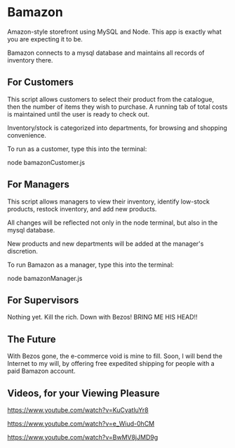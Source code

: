 # Bamazon
Amazon-style storefront using MySQL and Node.  This app is exactly what you are expecting it to be.

Bamazon connects to a mysql database and maintains all records of inventory there.

## For Customers

This script allows customers to select their product from the catalogue, then the number of items they wish to purchase.  A running tab of total costs is maintained until the user is ready to check out.

Inventory/stock is categorized into departments, for browsing and shopping convenience.

To run as a customer, type this into the terminal:

node bamazonCustomer.js

## For Managers

This script allows managers to view their inventory, identify low-stock products, restock inventory, and add new products.

All changes will be reflected not only in the node terminal, but also in the mysql database.

New products and new departments will be added at the manager's discretion.

To run Bamazon as a manager, type this into the terminal:

node bamazonManager.js

## For Supervisors

Nothing yet.  Kill the rich.  Down with Bezos!  BRING ME HIS HEAD!!

## The Future

With Bezos gone, the e-commerce void is mine to fill.  Soon, I will bend the Internet to my will, by offering free expedited shipping for people with a paid Bamazon account.

## Videos, for your Viewing Pleasure

https://www.youtube.com/watch?v=KuCyatluYr8 

https://www.youtube.com/watch?v=e_Wiud-0hCM

https://www.youtube.com/watch?v=BwMV8jJMD9g 



